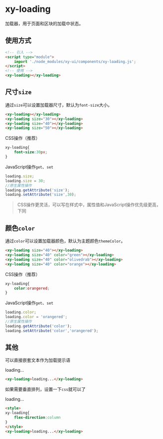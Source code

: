 # xy-loading

加载器，用于页面和区块的加载中状态。

## 使用方式

```html
<!-- 引入 -->
<script type="module">
    import './node_modules/xy-ui/components/xy-loading.js';
</script>
<!-- 使用 -->
<xy-loading></xy-loading>
```

## 尺寸`size`

通过`size`可以设置加载器尺寸，默认为`font-size`大小。

<xy-loading></xy-loading>
<xy-loading size="30"></xy-loading>
<xy-loading size="40"></xy-loading>
<xy-loading size="50"></xy-loading>

```html
<xy-loading></xy-loading>
<xy-loading size="30"></xy-loading>
<xy-loading size="40"></xy-loading>
<xy-loading size="50"></xy-loading>
```

CSS操作（推荐）

```css
xy-loading{
    font-size:30px;
}
```

JavaScript操作`get`、`set`

```js
loading.size;
loading.size = 30;
//原生属性操作
loading.getAttribute('size');
loading.setAttribute('size',30);
```

> CSS操作更灵活，可以写在样式中，属性值和JavaScript操作优先级更高，下同

## 颜色`color`

通过`color`可以设置加载器颜色，默认为主题颜色`themeColor`。

<xy-loading size="40"></xy-loading>
<xy-loading size="40" color="green"></xy-loading>
<xy-loading size="40" color="olivedrab"></xy-loading>
<xy-loading size="40" color="orange"></xy-loading>

```html
<xy-loading size="40"></xy-loading>
<xy-loading size="40" color="green"></xy-loading>
<xy-loading size="40" color="olivedrab"></xy-loading>
<xy-loading size="40" color="orange"></xy-loading>
```

CSS操作（推荐）

```css
xy-loading{
    color:orangered;
}
```

JavaScript操作`get`、`set`

```js
loading.color;
loading.color = 'orangered';
//原生属性操作
loading.getAttribute('color');
loading.setAttribute('color','orangered');
```

## 其他

可以直接嵌套文本作为加载提示语

<xy-loading>loading...</xy-loading>

```html
<xy-loading>loading...</xy-loading>
```

如果需要垂直排列，设置一下`css`就可以了

<xy-loading style="flex-direction:column">loading...</xy-loading>

```html
<style>
xy-loading{
    flex-direction:column
}
</style>
<xy-loading>loading...</xy-loading>
```